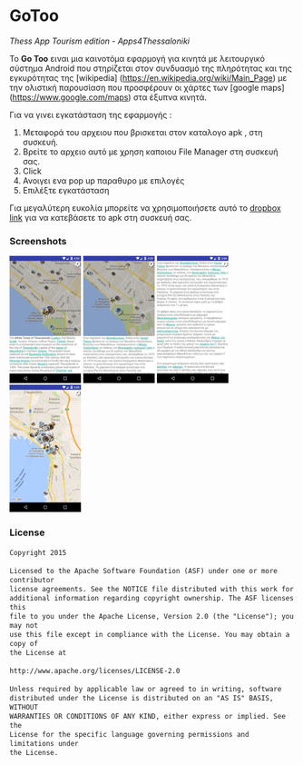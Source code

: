 # GoToo
*Thess App Tourism edition - Apps4Thessaloniki*

Το **Go Too** ειναι μια καινοτόμα εφαρμογή για κινητά με λειτουργικό σύστημα Android που στηρίζεται στoν συνδυασμό της πληρότητας και της εγκυρότητας της [wikipedia] (https://en.wikipedia.org/wiki/Main_Page) με την ολιστική παρουσίαση που προσφέρουν οι χάρτες των [google maps] (https://www.google.com/maps) στα έξυπνα κινητά.

Για να γινει εγκατάσταση της εφαρμογής :

1. Μεταφορά του αρχειου που βρισκεται στον καταλογο apk , στη συσκευή.
2. Βρείτε το αρχειο αυτό με χρηση καποιου File Manager στη συσκευή σας.
3. Click 
4. Ανοιγει ενα pop up παραθυρο με επιλογές 
5. Επιλέξτε εγκατάσταση

Για μεγαλύτερη ευκολία μπορείτε να χρησιμοποιήσετε αυτό το [dropbox link](https://www.dropbox.com/s/cpqy4t9v0vgvir3/GoToo.apk?dl=0) για να κατεβάσετε το apk στη συσκευή σας.

### Screenshots


<img src="screenshots/screen1.png" width="25%" />
<img src="screenshots/screen2.png" width="25%" />
<img src="screenshots/screen3.png" width="25%" />
<img src="screenshots/screen4.png" width="25%" />


### License


```
Copyright 2015 

Licensed to the Apache Software Foundation (ASF) under one or more contributor
license agreements. See the NOTICE file distributed with this work for
additional information regarding copyright ownership. The ASF licenses this
file to you under the Apache License, Version 2.0 (the "License"); you may not
use this file except in compliance with the License. You may obtain a copy of
the License at

http://www.apache.org/licenses/LICENSE-2.0

Unless required by applicable law or agreed to in writing, software
distributed under the License is distributed on an "AS IS" BASIS, WITHOUT
WARRANTIES OR CONDITIONS OF ANY KIND, either express or implied. See the
License for the specific language governing permissions and limitations under
the License.
```
